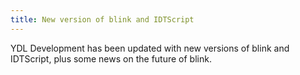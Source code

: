 ```yaml
---
title: New version of blink and IDTScript
---
```

YDL Development has been updated with new versions of blink and IDTScript, plus some news on the future of blink.